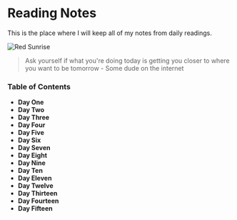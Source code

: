 
# Reading Notes

This is the place where I will keep all of my notes from daily readings.

<img src="https://unsplash.com/photos/4r_tHA3gsUY" alt="Red Sunrise">

> Ask yourself if what you're doing today is getting you closer to where you want to be tomorrow - Some dude on the internet

### Table of Contents

- **Day One**
- **Day Two**
- **Day Three**
- **Day Four**
- **Day Five**
- **Day Six**
- **Day Seven**
- **Day Eight**
- **Day Nine**
- **Day Ten**
- **Day Eleven**
- **Day Twelve**
- **Day Thirteen**
- **Day Fourteen**
- **Day Fifteen**
